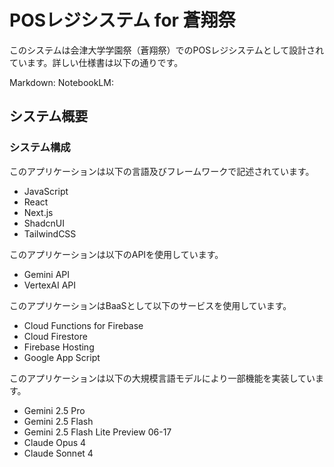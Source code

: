 # POSレジシステム for 蒼翔祭

このシステムは会津大学学園祭（蒼翔祭）でのPOSレジシステムとして設計されています。詳しい仕様書は以下の通りです。

Markdown:
NotebookLM:

## システム概要
### システム構成
このアプリケーションは以下の言語及びフレームワークで記述されています。
* JavaScript
* React
* Next.js
* ShadcnUI
* TailwindCSS

このアプリケーションは以下のAPIを使用しています。
* Gemini API
* VertexAI API

このアプリケーションはBaaSとして以下のサービスを使用しています。
* Cloud Functions for Firebase
* Cloud Firestore
* Firebase Hosting
* Google App Script

このアプリケーションは以下の大規模言語モデルにより一部機能を実装しています。
* Gemini 2.5 Pro
* Gemini 2.5 Flash
* Gemini 2.5 Flash Lite Preview 06-17
* Claude Opus 4
* Claude Sonnet 4